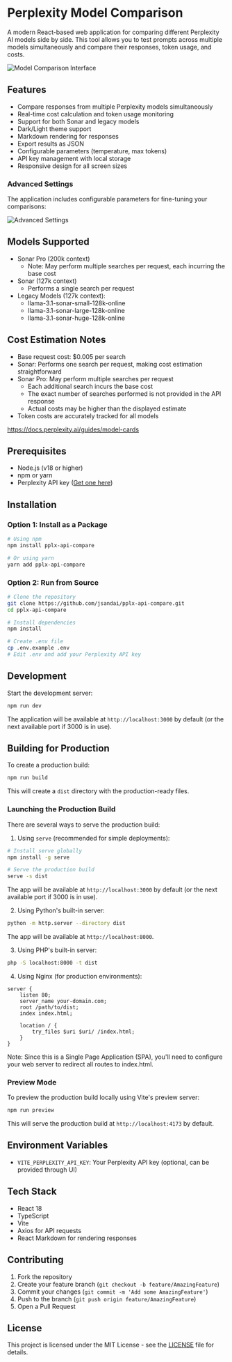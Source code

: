 # Perplexity Model Comparison

A modern React-based web application for comparing different Perplexity AI models side by side. This tool allows you to test prompts across multiple models simultaneously and compare their responses, token usage, and costs.

![Model Comparison Interface](assets/comparison-light.png)

## Features

- Compare responses from multiple Perplexity models simultaneously
- Real-time cost calculation and token usage monitoring
- Support for both Sonar and legacy models
- Dark/Light theme support
- Markdown rendering for responses
- Export results as JSON
- Configurable parameters (temperature, max tokens)
- API key management with local storage
- Responsive design for all screen sizes

### Advanced Settings

The application includes configurable parameters for fine-tuning your comparisons:

![Advanced Settings](assets/advanced-dark.png)

## Models Supported

- Sonar Pro (200k context)
  - Note: May perform multiple searches per request, each incurring the base cost
- Sonar (127k context)
  - Performs a single search per request
- Legacy Models (127k context):
  - llama-3.1-sonar-small-128k-online
  - llama-3.1-sonar-large-128k-online
  - llama-3.1-sonar-huge-128k-online

## Cost Estimation Notes

- Base request cost: $0.005 per search
- Sonar: Performs one search per request, making cost estimation straightforward
- Sonar Pro: May perform multiple searches per request
  - Each additional search incurs the base cost
  - The exact number of searches performed is not provided in the API response
  - Actual costs may be higher than the displayed estimate
- Token costs are accurately tracked for all models

https://docs.perplexity.ai/guides/model-cards

## Prerequisites

- Node.js (v18 or higher)
- npm or yarn
- Perplexity API key ([Get one here](https://www.perplexity.ai/))

## Installation

### Option 1: Install as a Package

```bash
# Using npm
npm install pplx-api-compare

# Or using yarn
yarn add pplx-api-compare
```

### Option 2: Run from Source

```bash
# Clone the repository
git clone https://github.com/jsandai/pplx-api-compare.git
cd pplx-api-compare

# Install dependencies
npm install

# Create .env file
cp .env.example .env
# Edit .env and add your Perplexity API key
```

## Development

Start the development server:

```bash
npm run dev
```

The application will be available at `http://localhost:3000` by default (or the next available port if 3000 is in use).

## Building for Production

To create a production build:

```bash
npm run build
```

This will create a `dist` directory with the production-ready files.

### Launching the Production Build

There are several ways to serve the production build:

1. Using `serve` (recommended for simple deployments):
```bash
# Install serve globally
npm install -g serve

# Serve the production build
serve -s dist
```
The app will be available at `http://localhost:3000` by default (or the next available port if 3000 is in use).

2. Using Python's built-in server:
```bash
python -m http.server --directory dist
```
The app will be available at `http://localhost:8000`.

3. Using PHP's built-in server:
```bash
php -S localhost:8000 -t dist
```

4. Using Nginx (for production environments):
```nginx
server {
    listen 80;
    server_name your-domain.com;
    root /path/to/dist;
    index index.html;

    location / {
        try_files $uri $uri/ /index.html;
    }
}
```

Note: Since this is a Single Page Application (SPA), you'll need to configure your web server to redirect all routes to index.html.

### Preview Mode

To preview the production build locally using Vite's preview server:

```bash
npm run preview
```
This will serve the production build at `http://localhost:4173` by default.

## Environment Variables

- `VITE_PERPLEXITY_API_KEY`: Your Perplexity API key (optional, can be provided through UI)

## Tech Stack

- React 18
- TypeScript
- Vite
- Axios for API requests
- React Markdown for rendering responses

## Contributing

1. Fork the repository
2. Create your feature branch (`git checkout -b feature/AmazingFeature`)
3. Commit your changes (`git commit -m 'Add some AmazingFeature'`)
4. Push to the branch (`git push origin feature/AmazingFeature`)
5. Open a Pull Request

## License

This project is licensed under the MIT License - see the [LICENSE](LICENSE) file for details.
